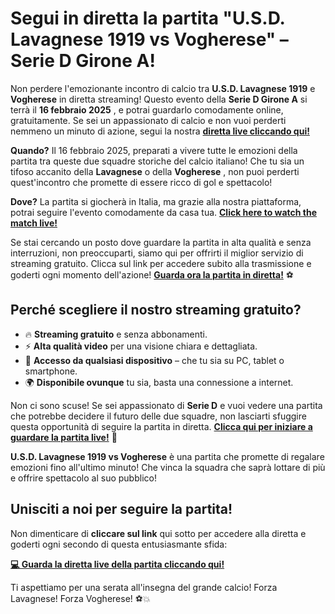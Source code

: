 # Segui in diretta la partita "U.S.D. Lavagnese 1919 vs Vogherese" – Serie D Girone A!

Non perdere l'emozionante incontro di calcio tra **U.S.D. Lavagnese 1919** e **Vogherese** in diretta streaming! Questo evento della **Serie D Girone A** si terrà il **16 febbraio 2025** , e potrai guardarlo comodamente online, gratuitamente. Se sei un appassionato di calcio e non vuoi perderti nemmeno un minuto di azione, segui la nostra [**diretta live cliccando qui!**](https://tinyurl.com/livestreamfreeo?st=U.S.D.+Lavagnese+1919+vs+Vogherese&si=gh)

**Quando?** Il 16 febbraio 2025, preparati a vivere tutte le emozioni della partita tra queste due squadre storiche del calcio italiano! Che tu sia un tifoso accanito della **Lavagnese** o della **Vogherese** , non puoi perderti quest'incontro che promette di essere ricco di gol e spettacolo!

**Dove?** La partita si giocherà in Italia, ma grazie alla nostra piattaforma, potrai seguire l'evento comodamente da casa tua. [**Click here to watch the match live!**](https://tinyurl.com/livestreamfreeo?st=U.S.D.+Lavagnese+1919+vs+Vogherese&si=gh)

Se stai cercando un posto dove guardare la partita in alta qualità e senza interruzioni, non preoccuparti, siamo qui per offrirti il miglior servizio di streaming gratuito. Clicca sul link per accedere subito alla trasmissione e goderti ogni momento dell'azione! [**Guarda ora la partita in diretta!**](https://tinyurl.com/livestreamfreeo?st=U.S.D.+Lavagnese+1919+vs+Vogherese&si=gh) ⚽

## Perché scegliere il nostro streaming gratuito?

- 🔥 **Streaming gratuito** e senza abbonamenti.
- ⚡ **Alta qualità video** per una visione chiara e dettagliata.
- 📱 **Accesso da qualsiasi dispositivo** – che tu sia su PC, tablet o smartphone.
- 🌍 **Disponibile ovunque** tu sia, basta una connessione a internet.

Non ci sono scuse! Se sei appassionato di **Serie D** e vuoi vedere una partita che potrebbe decidere il futuro delle due squadre, non lasciarti sfuggire questa opportunità di seguire la partita in diretta. [**Clicca qui per iniziare a guardare la partita live!**](https://tinyurl.com/livestreamfreeo?st=U.S.D.+Lavagnese+1919+vs+Vogherese&si=gh) 🎥

**U.S.D. Lavagnese 1919 vs Vogherese** è una partita che promette di regalare emozioni fino all'ultimo minuto! Che vinca la squadra che saprà lottare di più e offrire spettacolo al suo pubblico!

## Unisciti a noi per seguire la partita!

Non dimenticare di **cliccare sul link** qui sotto per accedere alla diretta e goderti ogni secondo di questa entusiasmante sfida:

[**💻 Guarda la diretta live della partita cliccando qui!**](https://tinyurl.com/livestreamfreeo?st=U.S.D.+Lavagnese+1919+vs+Vogherese&si=gh)

Ti aspettiamo per una serata all'insegna del grande calcio! Forza Lavagnese! Forza Vogherese! ⚽💥
